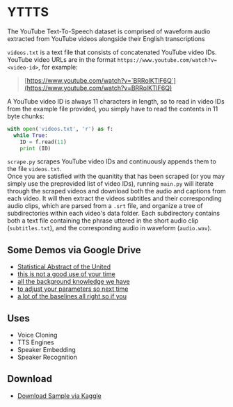 # YTTTS

The YouTube Text-To-Speech dataset is comprised of waveform audio extracted from YouTube videos alongside their English transcriptions

`videos.txt` is a text file that consists of concatenated YouTube video IDs. YouTube video URLs are in the format `https://www.youtube.com/watch?v=<video-id>`, for example:

> [https://www.youtube.com/watch?v=`BRRolKTlF6Q`](https://www.youtube.com/watch?v=BRRolKTlF6Q)

A YouTube video ID is always 11 characters in length, so to read in video IDs from the example file provided, you simply have to read the contents in 11 byte chunks:

```python
with open('videos.txt', 'r') as f:
  while True:
    ID = f.read(11)
    print (ID)
```

`scrape.py` scrapes YouTube video IDs and continuously appends them to the file `videos.txt`. \
Once you are satisfied with the quanitity that has been scraped (or you may simply use the preprovided list of video IDs), running `main.py` will iterate through the scraped videos and download both the audio and captions from each video. It will then extract the videos subtitles and their corresponding audio clips, which are parsed from a `.srt` file, and organize a tree of subdirectories within each video's data folder. Each subdirectory contains both a text file containing the phrase uttered in the short audio clip (`subtitles.txt`), and the corresponding audio in waveform (`audio.wav`).

## Some Demos via Google Drive
* [Statistical Abstract of the United](https://drive.google.com/file/d/14zZ5Fxx2IagCg-QruMH6nUIOg7bdWBgZ/view?usp=sharing)
* [this is not a good use of your time](https://drive.google.com/file/d/142TVXPnyMb6cjg45iNpPPZXXXe5Tk-5I/view?usp=sharing)
* [all the background knowledge we have](https://drive.google.com/file/d/1FyWTnJ4RCyJdNA_QsJ9k53UgOBirf5ey/view?usp=sharing)
* [to adjust your parameters so next time](https://drive.google.com/file/d/1Kghoz5NoSPvJcWlghnE4M7fHM7wx9GYQ/view?usp=sharing)
* [a lot of the baselines all right so if you](https://drive.google.com/file/d/1ii6XSfvHuW-_Td2po_osBwMHEtZF3iGI/view?usp=sharing)

## Uses
* Voice Cloning
* TTS Engines
* Speaker Embedding
* Speaker Recognition

## Download
* [Download Sample via Kaggle](https://www.kaggle.com/ryanrudes/yttts-speech/download)
